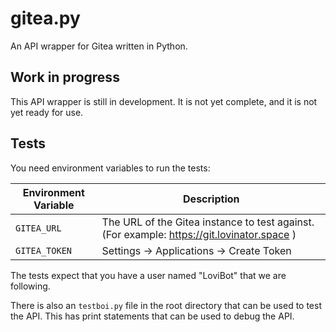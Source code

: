 # gitea.py

An API wrapper for Gitea written in Python.

## Work in progress

This API wrapper is still in development. It is not yet complete, and it is not yet ready for use.

## Tests

You need environment variables to run the tests:

| Environment Variable | Description                                                                                |
| -------------------- | ------------------------------------------------------------------------------------------ |
| `GITEA_URL`          | The URL of the Gitea instance to test against. (For example: https://git.lovinator.space ) |
| `GITEA_TOKEN`        | Settings -> Applications -> Create Token                                                   |

The tests expect that you have a user named "LoviBot" that we are following.

There is also an `testboi.py` file in the root directory that can be used to test the API. This has print statements that can be used to debug the API.
